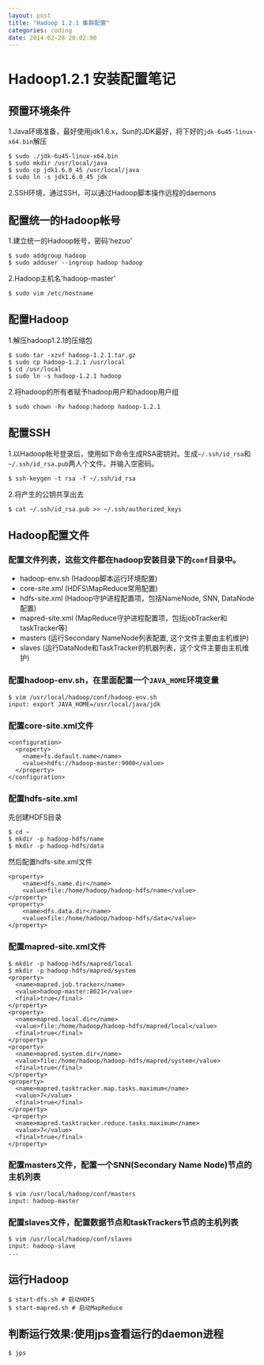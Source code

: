 ```yaml
---
layout: post
title: "Hadoop 1.2.1 集群配置"
categories: coding
date: 2014-02-28 20:02:00
---
```


# Hadoop1.2.1 安装配置笔记

## 预置环境条件
1.Java环境准备，最好使用jdk1.6.x，Sun的JDK最好，将下好的`jdk-6u45-linux-x64.bin`解压

    $ sudo ./jdk-6u45-linux-x64.bin
    $ sudo mkdir /usr/local/java
    $ sudo cp jdk1.6.0_45 /usr/local/java
    $ sudo ln -s jdk1.6.0_45 jdk
  
2.SSH环境，通过SSH，可以通过Hadoop脚本操作远程的daemons
## 配置统一的Hadoop帐号

1.建立统一的Hadoop帐号，密码'hezuo'
  
    $ sudo addgroup hadoop
    $ sudo adduser --ingroup hadoop hadoop
2.Hadoop主机名'hadoop-master'
  
    $ sudo vim /etc/hostname

## 配置Hadoop
1.解压hadoop1.2.1的压缩包
    
    $ sudo tar -xzvf hadoop-1.2.1.tar.gz
    $ sudo cp hadoop-1.2.1 /usr/local
    $ cd /usr/local
    $ sudo ln -s hadoop-1.2.1 hadoop
2.将hadoop的所有者赋予hadoop用户和hadoop用户组

    $ sudo chown -Rv hadoop:hadoop hadoop-1.2.1
      
## 配置SSH
1.以Hadoop帐号登录后，使用如下命令生成RSA密钥对。生成`~/.ssh/id_rsa`和`~/.ssh/id_rsa.pub`两人个文件。并输入空密码。
    
    $ ssh-keygen -t rsa -f ~/.ssh/id_rsa
      
2.将产生的公钥共享出去

    $ cat ~/.ssh/id_rsa.pub >> ~/.ssh/authorized_keys
      
## Hadoop配置文件
### 配置文件列表，这些文件都在hadoop安装目录下的`conf`目录中。
* hadoop-env.sh (Hadoop脚本运行环境配置)
* core-site.xml (HDFS\MapReduce常用配置)
* hdfs-site.xml (Hadoop守护进程配置项，包括NameNode, SNN, DataNode配置)
* mapred-site.xml (MapReduce守护进程配置项，包括jobTracker和taskTracker等)
* masters (运行Secondary NameNode列表配置, 这个文件主要由主机维护) 
* slaves (运行DataNode和TaskTracker的机器列表，这个文件主要由主机维护)

### 配置hadoop-env.sh，在里面配置一个`JAVA_HOME`环境变量
    $ vim /usr/local/hadoop/conf/hadoop-env.sh
    input: export JAVA_HOME=/usr/local/java/jdk

### 配置core-site.xml文件
    <configuration>
      <property>
        <name>fs.default.name</name>
        <value>hdfs://hadoop-master:9000</value>
      </property>
    </configuration>
### 配置hdfs-site.xml  
先创建HDFS目录  

    $ cd ~
    $ mkdir -p hadoop-hdfs/name
    $ mkdir -p hadoop-hdfs/data
    
然后配置hdfs-site.xml文件

    <property>
     	<name>dfs.name.dir</name>
     	<value>file:/home/hadoop/hadoop-hdfs/name</value>
    </property>
    <property>
     	<name>dfs.data.dir</name>
     	<value>file:/home/hadoop/hadoop-hdfs/data</value>
    </property>

### 配置mapred-site.xml文件
    $ mkdir -p hadoop-hdfs/mapred/local
    $ mkdir -p hadoop-hdfs/mapred/system
    <property>
      <name>mapred.job.tracker</name>
      <value>hadoop-master:8021</value>
      <final>true</final>
    </property>
    <property>
      <name>mapred.local.dir</name>
      <value>file:/home/hadoop/hadoop-hdfs/mapred/local</value>
      <final>true</final>
    </property>
    <property>
      <name>mapred.system.dir</name>
      <value>file:/home/hadoop/hadoop-hdfs/mapred/system</value>
      <final>true</final>
    </property>
    <property>
      <name>mapred.tasktracker.map.tasks.maximum</name>
      <value>7</value>
      <final>true</final>
    </property>
     <property>
      <name>mapred.tasktracker.reduce.tasks.maximum</name>
      <value>7</value>
      <final>true</final>
    </property>
    
### 配置masters文件，配置一个SNN(Secondary Name Node)节点的主机列表

    $ vim /usr/local/hadoop/conf/masters
    input: hadoop-master

### 配置slaves文件，配置数据节点和taskTrackers节点的主机列表

    $ vim /usr/local/hadoop/conf/slaves
    input: hadoop-slave
    ...

## 运行Hadoop

    $ start-dfs.sh # 启动HDFS
    $ start-mapred.sh # 启动MapReduce
    
## 判断运行效果:使用jps查看运行的daemon进程

    $ jps
    
      
